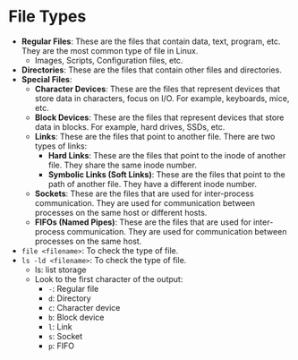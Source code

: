 # File Types

- **Regular Files**: These are the files that contain data, text, program, etc. They are the most common type of file in Linux.
  - Images, Scripts, Configuration files, etc.
- **Directories**: These are the files that contain other files and directories.
- **Special Files**:
  - **Character Devices**: These are the files that represent devices that store data in characters, focus on I/O. For example, keyboards, mice, etc.
  - **Block Devices**: These are the files that represent devices that store data in blocks. For example, hard drives, SSDs, etc.
  - **Links**: These are the files that point to another file. There are two types of links:
    - **Hard Links**: These are the files that point to the inode of another file. They share the same inode number.
    - **Symbolic Links (Soft Links)**: These are the files that point to the path of another file. They have a different inode number.
  - **Sockets**: These are the files that are used for inter-process communication. They are used for communication between processes on the same host or different hosts.
  - **FIFOs (Named Pipes)**: These are the files that are used for inter-process communication. They are used for communication between processes on the same host.
- `file <filename>`: To check the type of file.
- `ls -ld <filename>`: To check the type of file.
  - ls: list storage
  - Look to the first character of the output:
    - `-`: Regular file
    - `d`: Directory
    - `c`: Character device
    - `b`: Block device
    - `l`: Link
    - `s`: Socket
    - `p`: FIFO
